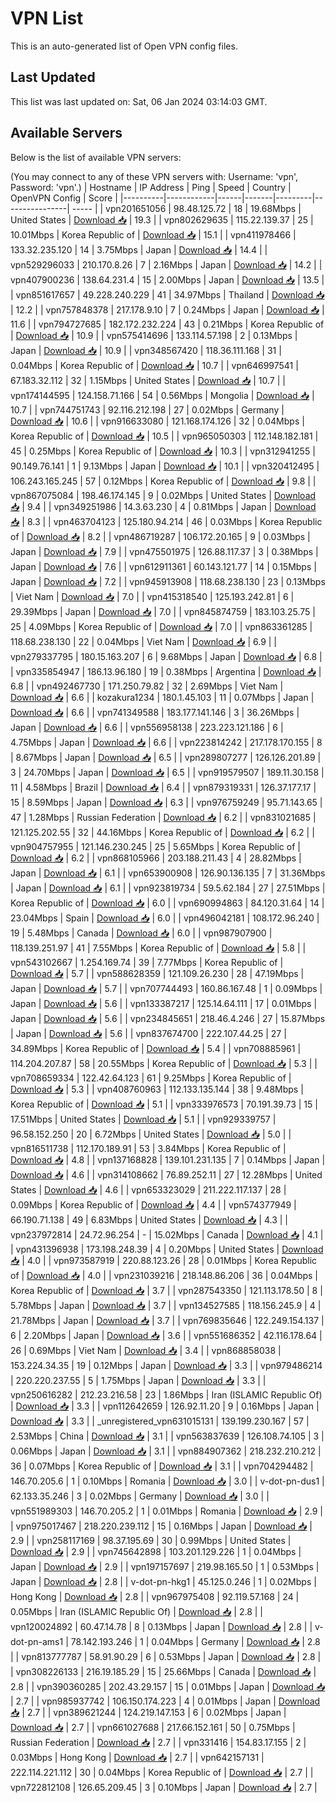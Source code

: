 # VPN List

This is an auto-generated list of Open VPN config files.

## Last Updated

This list was last updated on: Sat, 06 Jan 2024 03:14:03 GMT.

## Available Servers

Below is the list of available VPN servers:

(You may connect to any of these VPN servers with: Username: 'vpn', Password: 'vpn'.)
| Hostname | IP Address | Ping | Speed | Country | OpenVPN Config | Score |
|----------|------------|------|-------|---------|----------------| ----- |
| vpn201651056 | 98.48.125.72 | 18 | 19.68Mbps | United States | [Download 📥](./configs/server_0_US.ovpn) | 19.3 |
| vpn802629635 | 115.22.139.37 | 25 | 10.01Mbps | Korea Republic of | [Download 📥](./configs/server_1_KR.ovpn) | 15.1 |
| vpn411978466 | 133.32.235.120 | 14 | 3.75Mbps | Japan | [Download 📥](./configs/server_2_JP.ovpn) | 14.4 |
| vpn529296033 | 210.170.8.26 | 7 | 2.16Mbps | Japan | [Download 📥](./configs/server_3_JP.ovpn) | 14.2 |
| vpn407900236 | 138.64.231.4 | 15 | 2.00Mbps | Japan | [Download 📥](./configs/server_4_JP.ovpn) | 13.5 |
| vpn851617657 | 49.228.240.229 | 41 | 34.97Mbps | Thailand | [Download 📥](./configs/server_5_TH.ovpn) | 12.2 |
| vpn757848378 | 217.178.9.10 | 7 | 0.24Mbps | Japan | [Download 📥](./configs/server_6_JP.ovpn) | 11.6 |
| vpn794727685 | 182.172.232.224 | 43 | 0.21Mbps | Korea Republic of | [Download 📥](./configs/server_7_KR.ovpn) | 10.9 |
| vpn575414696 | 133.114.57.198 | 2 | 0.13Mbps | Japan | [Download 📥](./configs/server_8_JP.ovpn) | 10.9 |
| vpn348567420 | 118.36.111.168 | 31 | 0.04Mbps | Korea Republic of | [Download 📥](./configs/server_9_KR.ovpn) | 10.7 |
| vpn646997541 | 67.183.32.112 | 32 | 1.15Mbps | United States | [Download 📥](./configs/server_10_US.ovpn) | 10.7 |
| vpn174144595 | 124.158.71.166 | 54 | 0.56Mbps | Mongolia | [Download 📥](./configs/server_11_MN.ovpn) | 10.7 |
| vpn744751743 | 92.116.212.198 | 27 | 0.02Mbps | Germany | [Download 📥](./configs/server_12_DE.ovpn) | 10.6 |
| vpn916633080 | 121.168.174.126 | 32 | 0.04Mbps | Korea Republic of | [Download 📥](./configs/server_13_KR.ovpn) | 10.5 |
| vpn965050303 | 112.148.182.181 | 45 | 0.25Mbps | Korea Republic of | [Download 📥](./configs/server_14_KR.ovpn) | 10.3 |
| vpn312941255 | 90.149.76.141 | 1 | 9.13Mbps | Japan | [Download 📥](./configs/server_15_JP.ovpn) | 10.1 |
| vpn320412495 | 106.243.165.245 | 57 | 0.12Mbps | Korea Republic of | [Download 📥](./configs/server_16_KR.ovpn) | 9.8 |
| vpn867075084 | 198.46.174.145 | 9 | 0.02Mbps | United States | [Download 📥](./configs/server_17_US.ovpn) | 9.4 |
| vpn349251986 | 14.3.63.230 | 4 | 0.81Mbps | Japan | [Download 📥](./configs/server_18_JP.ovpn) | 8.3 |
| vpn463704123 | 125.180.94.214 | 46 | 0.03Mbps | Korea Republic of | [Download 📥](./configs/server_19_KR.ovpn) | 8.2 |
| vpn486719287 | 106.172.20.165 | 9 | 0.03Mbps | Japan | [Download 📥](./configs/server_20_JP.ovpn) | 7.9 |
| vpn475501975 | 126.88.117.37 | 3 | 0.38Mbps | Japan | [Download 📥](./configs/server_21_JP.ovpn) | 7.6 |
| vpn612911361 | 60.143.121.77 | 14 | 0.15Mbps | Japan | [Download 📥](./configs/server_22_JP.ovpn) | 7.2 |
| vpn945913908 | 118.68.238.130 | 23 | 0.13Mbps | Viet Nam | [Download 📥](./configs/server_23_VN.ovpn) | 7.0 |
| vpn415318540 | 125.193.242.81 | 6 | 29.39Mbps | Japan | [Download 📥](./configs/server_24_JP.ovpn) | 7.0 |
| vpn845874759 | 183.103.25.75 | 25 | 4.09Mbps | Korea Republic of | [Download 📥](./configs/server_25_KR.ovpn) | 7.0 |
| vpn863361285 | 118.68.238.130 | 22 | 0.04Mbps | Viet Nam | [Download 📥](./configs/server_26_VN.ovpn) | 6.9 |
| vpn279337795 | 180.15.163.207 | 6 | 9.68Mbps | Japan | [Download 📥](./configs/server_27_JP.ovpn) | 6.8 |
| vpn335854947 | 186.13.96.180 | 19 | 0.38Mbps | Argentina | [Download 📥](./configs/server_28_AR.ovpn) | 6.8 |
| vpn492467730 | 171.250.79.82 | 32 | 2.69Mbps | Viet Nam | [Download 📥](./configs/server_29_VN.ovpn) | 6.6 |
| kozakura1234 | 180.1.45.103 | 11 | 0.07Mbps | Japan | [Download 📥](./configs/server_30_JP.ovpn) | 6.6 |
| vpn741349588 | 183.177.141.146 | 3 | 36.26Mbps | Japan | [Download 📥](./configs/server_31_JP.ovpn) | 6.6 |
| vpn556958138 | 223.223.121.186 | 6 | 4.75Mbps | Japan | [Download 📥](./configs/server_32_JP.ovpn) | 6.6 |
| vpn223814242 | 217.178.170.155 | 8 | 8.67Mbps | Japan | [Download 📥](./configs/server_33_JP.ovpn) | 6.5 |
| vpn289807277 | 126.126.201.89 | 3 | 24.70Mbps | Japan | [Download 📥](./configs/server_34_JP.ovpn) | 6.5 |
| vpn919579507 | 189.11.30.158 | 11 | 4.58Mbps | Brazil | [Download 📥](./configs/server_35_BR.ovpn) | 6.4 |
| vpn879319331 | 126.37.177.17 | 15 | 8.59Mbps | Japan | [Download 📥](./configs/server_36_JP.ovpn) | 6.3 |
| vpn976759249 | 95.71.143.65 | 47 | 1.28Mbps | Russian Federation | [Download 📥](./configs/server_37_RU.ovpn) | 6.2 |
| vpn831021685 | 121.125.202.55 | 32 | 44.16Mbps | Korea Republic of | [Download 📥](./configs/server_38_KR.ovpn) | 6.2 |
| vpn904757955 | 121.146.230.245 | 25 | 5.65Mbps | Korea Republic of | [Download 📥](./configs/server_39_KR.ovpn) | 6.2 |
| vpn868105966 | 203.188.211.43 | 4 | 28.82Mbps | Japan | [Download 📥](./configs/server_40_JP.ovpn) | 6.1 |
| vpn653900908 | 126.90.136.135 | 7 | 31.36Mbps | Japan | [Download 📥](./configs/server_41_JP.ovpn) | 6.1 |
| vpn923819734 | 59.5.62.184 | 27 | 27.51Mbps | Korea Republic of | [Download 📥](./configs/server_42_KR.ovpn) | 6.0 |
| vpn690994863 | 84.120.31.64 | 14 | 23.04Mbps | Spain | [Download 📥](./configs/server_43_ES.ovpn) | 6.0 |
| vpn496042181 | 108.172.96.240 | 19 | 5.48Mbps | Canada | [Download 📥](./configs/server_44_CA.ovpn) | 6.0 |
| vpn987907900 | 118.139.251.97 | 41 | 7.55Mbps | Korea Republic of | [Download 📥](./configs/server_45_KR.ovpn) | 5.8 |
| vpn543102667 | 1.254.169.74 | 39 | 7.77Mbps | Korea Republic of | [Download 📥](./configs/server_46_KR.ovpn) | 5.7 |
| vpn588628359 | 121.109.26.230 | 28 | 47.19Mbps | Japan | [Download 📥](./configs/server_47_JP.ovpn) | 5.7 |
| vpn707744493 | 160.86.167.48 | 1 | 0.09Mbps | Japan | [Download 📥](./configs/server_48_JP.ovpn) | 5.6 |
| vpn133387217 | 125.14.64.111 | 17 | 0.01Mbps | Japan | [Download 📥](./configs/server_49_JP.ovpn) | 5.6 |
| vpn234845651 | 218.46.4.246 | 27 | 15.87Mbps | Japan | [Download 📥](./configs/server_50_JP.ovpn) | 5.6 |
| vpn837674700 | 222.107.44.25 | 27 | 34.89Mbps | Korea Republic of | [Download 📥](./configs/server_51_KR.ovpn) | 5.4 |
| vpn708885961 | 114.204.207.87 | 58 | 20.55Mbps | Korea Republic of | [Download 📥](./configs/server_52_KR.ovpn) | 5.3 |
| vpn708659334 | 122.42.64.123 | 61 | 9.25Mbps | Korea Republic of | [Download 📥](./configs/server_53_KR.ovpn) | 5.3 |
| vpn408760963 | 112.133.135.144 | 38 | 9.48Mbps | Korea Republic of | [Download 📥](./configs/server_54_KR.ovpn) | 5.1 |
| vpn333976573 | 70.191.39.73 | 15 | 17.51Mbps | United States | [Download 📥](./configs/server_55_US.ovpn) | 5.1 |
| vpn929339757 | 96.58.152.250 | 20 | 6.72Mbps | United States | [Download 📥](./configs/server_56_US.ovpn) | 5.0 |
| vpn816511738 | 112.170.189.91 | 53 | 3.84Mbps | Korea Republic of | [Download 📥](./configs/server_57_KR.ovpn) | 4.8 |
| vpn137168828 | 139.101.231.135 | 7 | 0.14Mbps | Japan | [Download 📥](./configs/server_58_JP.ovpn) | 4.6 |
| vpn314108662 | 76.89.252.11 | 27 | 12.28Mbps | United States | [Download 📥](./configs/server_59_US.ovpn) | 4.6 |
| vpn653323029 | 211.222.117.137 | 28 | 0.09Mbps | Korea Republic of | [Download 📥](./configs/server_60_KR.ovpn) | 4.4 |
| vpn574377949 | 66.190.71.138 | 49 | 6.83Mbps | United States | [Download 📥](./configs/server_61_US.ovpn) | 4.3 |
| vpn237972814 | 24.72.96.254 | - | 15.02Mbps | Canada | [Download 📥](./configs/server_62_CA.ovpn) | 4.1 |
| vpn431396938 | 173.198.248.39 | 4 | 0.20Mbps | United States | [Download 📥](./configs/server_63_US.ovpn) | 4.0 |
| vpn973587919 | 220.88.123.26 | 28 | 0.01Mbps | Korea Republic of | [Download 📥](./configs/server_64_KR.ovpn) | 4.0 |
| vpn231039216 | 218.148.86.206 | 36 | 0.04Mbps | Korea Republic of | [Download 📥](./configs/server_65_KR.ovpn) | 3.7 |
| vpn287543350 | 121.113.178.50 | 8 | 5.78Mbps | Japan | [Download 📥](./configs/server_66_JP.ovpn) | 3.7 |
| vpn134527585 | 118.156.245.9 | 4 | 21.78Mbps | Japan | [Download 📥](./configs/server_67_JP.ovpn) | 3.7 |
| vpn769835646 | 122.249.154.137 | 6 | 2.20Mbps | Japan | [Download 📥](./configs/server_68_JP.ovpn) | 3.6 |
| vpn551686352 | 42.116.178.64 | 26 | 0.69Mbps | Viet Nam | [Download 📥](./configs/server_69_VN.ovpn) | 3.4 |
| vpn868858038 | 153.224.34.35 | 19 | 0.12Mbps | Japan | [Download 📥](./configs/server_70_JP.ovpn) | 3.3 |
| vpn979486214 | 220.220.237.55 | 5 | 1.75Mbps | Japan | [Download 📥](./configs/server_71_JP.ovpn) | 3.3 |
| vpn250616282 | 212.23.216.58 | 23 | 1.86Mbps | Iran (ISLAMIC Republic Of) | [Download 📥](./configs/server_72_IR.ovpn) | 3.3 |
| vpn112642659 | 126.92.11.20 | 9 | 0.16Mbps | Japan | [Download 📥](./configs/server_73_JP.ovpn) | 3.3 |
| _unregistered_vpn631015131 | 139.199.230.167 | 57 | 2.53Mbps | China | [Download 📥](./configs/server_74_CN.ovpn) | 3.1 |
| vpn563837639 | 126.108.74.105 | 3 | 0.06Mbps | Japan | [Download 📥](./configs/server_75_JP.ovpn) | 3.1 |
| vpn884907362 | 218.232.210.212 | 36 | 0.07Mbps | Korea Republic of | [Download 📥](./configs/server_76_KR.ovpn) | 3.1 |
| vpn704294482 | 146.70.205.6 | 1 | 0.10Mbps | Romania | [Download 📥](./configs/server_77_RO.ovpn) | 3.0 |
| v-dot-pn-dus1 | 62.133.35.246 | 3 | 0.02Mbps | Germany | [Download 📥](./configs/server_78_DE.ovpn) | 3.0 |
| vpn551989303 | 146.70.205.2 | 1 | 0.01Mbps | Romania | [Download 📥](./configs/server_79_RO.ovpn) | 2.9 |
| vpn975017467 | 218.220.239.112 | 15 | 0.16Mbps | Japan | [Download 📥](./configs/server_80_JP.ovpn) | 2.9 |
| vpn258117169 | 98.37.195.69 | 30 | 0.99Mbps | United States | [Download 📥](./configs/server_81_US.ovpn) | 2.9 |
| vpn745642898 | 103.201.129.226 | 1 | 0.04Mbps | Japan | [Download 📥](./configs/server_82_JP.ovpn) | 2.9 |
| vpn197157697 | 219.98.165.50 | 1 | 0.53Mbps | Japan | [Download 📥](./configs/server_83_JP.ovpn) | 2.8 |
| v-dot-pn-hkg1 | 45.125.0.246 | 1 | 0.02Mbps | Hong Kong | [Download 📥](./configs/server_84_HK.ovpn) | 2.8 |
| vpn967975408 | 92.119.57.168 | 24 | 0.05Mbps | Iran (ISLAMIC Republic Of) | [Download 📥](./configs/server_85_IR.ovpn) | 2.8 |
| vpn120024892 | 60.47.14.78 | 8 | 0.13Mbps | Japan | [Download 📥](./configs/server_86_JP.ovpn) | 2.8 |
| v-dot-pn-ams1 | 78.142.193.246 | 1 | 0.04Mbps | Germany | [Download 📥](./configs/server_87_DE.ovpn) | 2.8 |
| vpn813777787 | 58.91.90.29 | 6 | 0.53Mbps | Japan | [Download 📥](./configs/server_88_JP.ovpn) | 2.8 |
| vpn308226133 | 216.19.185.29 | 15 | 25.66Mbps | Canada | [Download 📥](./configs/server_89_CA.ovpn) | 2.8 |
| vpn390360285 | 202.43.29.157 | 15 | 0.01Mbps | Japan | [Download 📥](./configs/server_90_JP.ovpn) | 2.7 |
| vpn985937742 | 106.150.174.223 | 4 | 0.01Mbps | Japan | [Download 📥](./configs/server_91_JP.ovpn) | 2.7 |
| vpn389621244 | 124.219.147.153 | 6 | 0.02Mbps | Japan | [Download 📥](./configs/server_92_JP.ovpn) | 2.7 |
| vpn661027688 | 217.66.152.161 | 50 | 0.75Mbps | Russian Federation | [Download 📥](./configs/server_93_RU.ovpn) | 2.7 |
| vpn331416 | 154.83.17.155 | 2 | 0.03Mbps | Hong Kong | [Download 📥](./configs/server_94_HK.ovpn) | 2.7 |
| vpn642157131 | 222.114.221.112 | 30 | 0.04Mbps | Korea Republic of | [Download 📥](./configs/server_95_KR.ovpn) | 2.7 |
| vpn722812108 | 126.65.209.45 | 3 | 0.10Mbps | Japan | [Download 📥](./configs/server_96_JP.ovpn) | 2.7 |
